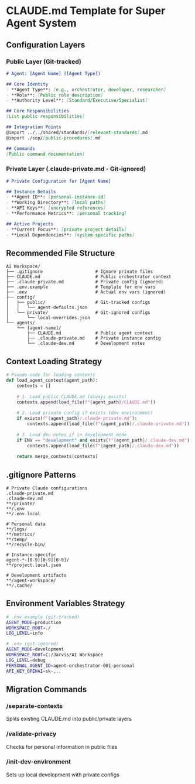 # CLAUDE.md Template for Super Agent System

## Configuration Layers

### Public Layer (Git-tracked)
```markdown
# Agent: [Agent Name] ([Agent Type])

## Core Identity
- **Agent Type**: [e.g., orchestrator, developer, researcher]
- **Role**: [Public role description]
- **Authority Level**: [Standard/Executive/Specialist]

## Core Responsibilities
[List public responsibilities]

## Integration Points
@import ../../shared/standards/[relevant-standards].md
@import ./sop/[public-procedures].md

## Commands
[Public command documentation]
```

### Private Layer (.claude-private.md - Git-ignored)
```markdown
# Private Configuration for [Agent Name]

## Instance Details
- **Agent ID**: [personal-instance-id]
- **Working Directory**: [local paths]
- **API Keys**: [encrypted references]
- **Performance Metrics**: [personal tracking]

## Active Projects
- **Current Focus**: [private project details]
- **Local Dependencies**: [system-specific paths]
```

## Recommended File Structure

```
AI Workspace/
├── .gitignore                    # Ignore private files
├── CLAUDE.md                     # Public orchestrator context
├── .claude-private.md            # Private config (ignored)
├── .env.example                  # Template for env vars
├── .env                          # Actual env vars (ignored)
├── config/
│   ├── public/                   # Git-tracked configs
│   │   └── agent-defaults.json
│   └── private/                  # Git-ignored configs
│       └── local-overrides.json
└── agents/
    └── [agent-name]/
        ├── CLAUDE.md             # Public agent context
        ├── .claude-private.md    # Private instance config
        └── .claude-dev.md        # Development notes
```

## Context Loading Strategy

```python
# Pseudo-code for loading contexts
def load_agent_context(agent_path):
    contexts = []
    
    # 1. Load public CLAUDE.md (always exists)
    contexts.append(load_file(f"{agent_path}/CLAUDE.md"))
    
    # 2. Load private config if exists (dev environment)
    if exists(f"{agent_path}/.claude-private.md"):
        contexts.append(load_file(f"{agent_path}/.claude-private.md"))
    
    # 3. Load dev notes if in development mode
    if ENV == "development" and exists(f"{agent_path}/.claude-dev.md"):
        contexts.append(load_file(f"{agent_path}/.claude-dev.md"))
    
    return merge_contexts(contexts)
```

## .gitignore Patterns

```gitignore
# Private Claude configurations
.claude-private.md
.claude-dev.md
**/private/
**/.env
**/.env.local

# Personal data
**/logs/
**/metrics/
**/temp/
**/recycle-bin/

# Instance-specific
agent-*-[0-9][0-9][0-9]/
**/project.local.json

# Development artifacts
**/agent-workspace/
**/.cache/
```

## Environment Variables Strategy

```bash
# .env.example (git-tracked)
AGENT_MODE=production
WORKSPACE_ROOT=./
LOG_LEVEL=info

# .env (git-ignored)
AGENT_MODE=development
WORKSPACE_ROOT=C:/Jarvis/AI Workspace
LOG_LEVEL=debug
PERSONAL_AGENT_ID=agent-orchestrator-001-personal
API_KEY_OPENAI=sk-...
```

## Migration Commands

### /separate-contexts
Splits existing CLAUDE.md into public/private layers

### /validate-privacy
Checks for personal information in public files

### /init-dev-environment
Sets up local development with private configs